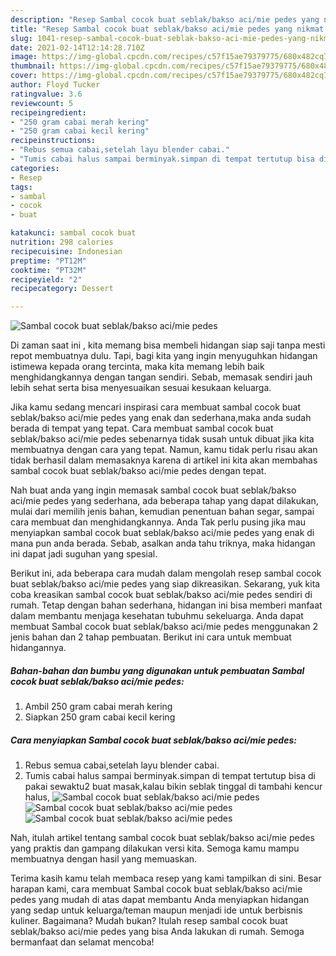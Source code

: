 ```yaml
---
description: "Resep Sambal cocok buat seblak/bakso aci/mie pedes yang nikmat dan Mudah Dibuat"
title: "Resep Sambal cocok buat seblak/bakso aci/mie pedes yang nikmat dan Mudah Dibuat"
slug: 1041-resep-sambal-cocok-buat-seblak-bakso-aci-mie-pedes-yang-nikmat-dan-mudah-dibuat
date: 2021-02-14T12:14:28.710Z
image: https://img-global.cpcdn.com/recipes/c57f15ae79379775/680x482cq70/sambal-cocok-buat-seblakbakso-acimie-pedes-foto-resep-utama.jpg
thumbnail: https://img-global.cpcdn.com/recipes/c57f15ae79379775/680x482cq70/sambal-cocok-buat-seblakbakso-acimie-pedes-foto-resep-utama.jpg
cover: https://img-global.cpcdn.com/recipes/c57f15ae79379775/680x482cq70/sambal-cocok-buat-seblakbakso-acimie-pedes-foto-resep-utama.jpg
author: Floyd Tucker
ratingvalue: 3.6
reviewcount: 5
recipeingredient:
- "250 gram cabai merah kering"
- "250 gram cabai kecil kering"
recipeinstructions:
- "Rebus semua cabai,setelah layu blender cabai."
- "Tumis cabai halus sampai berminyak.simpan di tempat tertutup bisa di pakai sewaktu2 buat masak,kalau bikin seblak tinggal di tambahi kencur halus,"
categories:
- Resep
tags:
- sambal
- cocok
- buat

katakunci: sambal cocok buat 
nutrition: 298 calories
recipecuisine: Indonesian
preptime: "PT12M"
cooktime: "PT32M"
recipeyield: "2"
recipecategory: Dessert

---
```



![Sambal cocok buat seblak/bakso aci/mie pedes](https://img-global.cpcdn.com/recipes/c57f15ae79379775/680x482cq70/sambal-cocok-buat-seblakbakso-acimie-pedes-foto-resep-utama.jpg)

Di zaman  saat ini , kita memang bisa membeli hidangan siap saji tanpa mesti repot membuatnya dulu. Tapi, bagi kita yang ingin menyuguhkan hidangan istimewa kepada orang tercinta, maka kita memang lebih baik menghidangkannya dengan tangan sendiri. Sebab, memasak sendiri jauh lebih sehat serta bisa menyesuaikan sesuai kesukaan keluarga.

Jika kamu sedang mencari inspirasi cara membuat sambal cocok buat seblak/bakso aci/mie pedes yang enak dan sederhana,maka anda sudah berada di tempat yang tepat. Cara membuat sambal cocok buat seblak/bakso aci/mie pedes  sebenarnya tidak susah untuk dibuat jika kita membuatnya dengan cara yang tepat. Namun, kamu tidak perlu risau akan tidak berhasil dalam memasaknya 
karena di artikel ini kita akan membahas sambal cocok buat seblak/bakso aci/mie pedes dengan tepat.  



Nah buat anda yang ingin memasak sambal cocok buat seblak/bakso aci/mie pedes yang sederhana, ada beberapa tahap yang dapat dilakukan, mulai dari memilih jenis bahan, kemudian penentuan bahan segar, sampai cara membuat dan menghidangkannya. Anda Tak perlu pusing jika mau menyiapkan sambal cocok buat seblak/bakso aci/mie pedes yang enak di mana pun anda berada. Sebab, asalkan anda  tahu triknya, maka hidangan ini dapat jadi suguhan yang spesial.

Berikut ini, ada beberapa cara mudah dalam mengolah resep sambal cocok buat seblak/bakso aci/mie pedes yang siap dikreasikan. Sekarang, yuk kita coba kreasikan sambal cocok buat seblak/bakso aci/mie pedes sendiri di rumah. Tetap dengan bahan sederhana, hidangan ini bisa memberi manfaat dalam membantu menjaga kesehatan tubuhmu sekeluarga. Anda dapat membuat Sambal cocok buat seblak/bakso aci/mie pedes menggunakan 2 jenis bahan dan 2 tahap pembuatan. Berikut ini cara untuk membuat hidangannya.

<!--inarticleads1-->

##### Bahan-bahan dan bumbu yang digunakan untuk pembuatan Sambal cocok buat seblak/bakso aci/mie pedes:

1. Ambil 250 gram cabai merah kering
1. Siapkan 250 gram cabai kecil kering




<!--inarticleads2-->

##### Cara menyiapkan Sambal cocok buat seblak/bakso aci/mie pedes:

1. Rebus semua cabai,setelah layu blender cabai.
1. Tumis cabai halus sampai berminyak.simpan di tempat tertutup bisa di pakai sewaktu2 buat masak,kalau bikin seblak tinggal di tambahi kencur halus,
<img src="https://img-global.cpcdn.com/steps/f1870de952131e56/160x128cq70/sambal-cocok-buat-seblakbakso-acimie-pedes-langkah-memasak-2-foto.jpg" alt="Sambal cocok buat seblak/bakso aci/mie pedes"><img src="https://img-global.cpcdn.com/steps/a657d41fe0756994/160x128cq70/sambal-cocok-buat-seblakbakso-acimie-pedes-langkah-memasak-2-foto.jpg" alt="Sambal cocok buat seblak/bakso aci/mie pedes"><img src="https://img-global.cpcdn.com/steps/72eaf8e5fea4ce69/160x128cq70/sambal-cocok-buat-seblakbakso-acimie-pedes-langkah-memasak-2-foto.jpg" alt="Sambal cocok buat seblak/bakso aci/mie pedes">



Nah, itulah artikel tentang  sambal cocok buat seblak/bakso aci/mie pedes  yang praktis dan gampang dilakukan versi kita. Semoga kamu mampu membuatnya dengan hasil yang memuaskan. 

Terima kasih kamu telah membaca resep yang kami tampilkan di sini. Besar harapan kami, cara membuat  Sambal cocok buat seblak/bakso aci/mie pedes yang mudah di atas dapat membantu Anda menyiapkan hidangan yang sedap untuk keluarga/teman maupun menjadi ide untuk berbisnis kuliner. Bagaimana? Mudah bukan? Itulah resep sambal cocok buat seblak/bakso aci/mie pedes yang bisa Anda lakukan di rumah. Semoga bermanfaat dan selamat mencoba!

